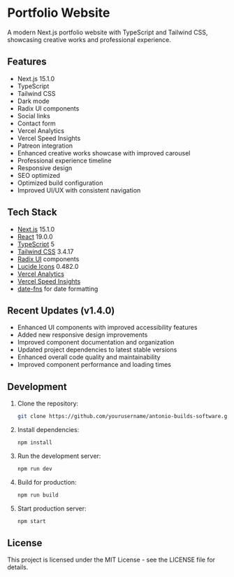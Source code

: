 # Portfolio Website

A modern Next.js portfolio website with TypeScript and Tailwind CSS, showcasing creative works and professional experience.

## Features

- Next.js 15.1.0
- TypeScript
- Tailwind CSS
- Dark mode
- Radix UI components
- Social links
- Contact form
- Vercel Analytics
- Vercel Speed Insights
- Patreon integration
- Enhanced creative works showcase with improved carousel
- Professional experience timeline
- Responsive design
- SEO optimized
- Optimized build configuration
- Improved UI/UX with consistent navigation

## Tech Stack

- [Next.js](https://nextjs.org/) 15.1.0
- [React](https://react.dev/) 19.0.0
- [TypeScript](https://www.typescriptlang.org/) 5
- [Tailwind CSS](https://tailwindcss.com/) 3.4.17
- [Radix UI](https://www.radix-ui.com/) components
- [Lucide Icons](https://lucide.dev/) 0.482.0
- [Vercel Analytics](https://vercel.com/analytics)
- [Vercel Speed Insights](https://vercel.com/speed-insights)
- [date-fns](https://date-fns.org/) for date formatting

## Recent Updates (v1.4.0)

- Enhanced UI components with improved accessibility features
- Added new responsive design improvements
- Improved component documentation and organization
- Updated project dependencies to latest stable versions
- Enhanced overall code quality and maintainability
- Improved component performance and loading times

## Development

1. Clone the repository:

   ```bash
   git clone https://github.com/yourusername/antonio-builds-software.git
   ```

2. Install dependencies:

   ```bash
   npm install
   ```

3. Run the development server:

   ```bash
   npm run dev
   ```

4. Build for production:

   ```bash
   npm run build
   ```

5. Start production server:
   ```bash
   npm start
   ```

## License

This project is licensed under the MIT License - see the LICENSE file for details.
